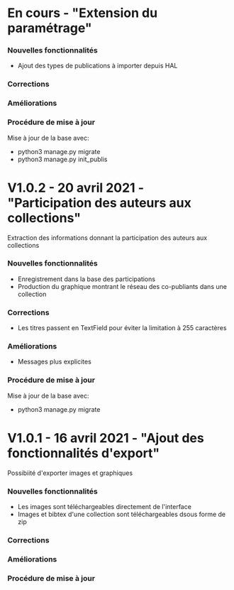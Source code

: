 # En cours - "Extension du paramétrage"

### Nouvelles fonctionnalités
  * Ajout des types de publications à importer depuis HAL

### Corrections

### Améliorations

### Procédure de mise à jour

Mise à jour de la base avec:

 * python3 manage.py migrate
 * python3 manage.py init_publis

# V1.0.2 - 20 avril 2021 - "Participation des auteurs aux collections"

Extraction des informations donnant la participation des auteurs aux collections

### Nouvelles fonctionnalités
* Enregistrement dans la base des  participations
* Production du graphique montrant le réseau des co-publiants dans une collection 

### Corrections
 * Les titres passent en TextField pour éviter la limitation à 255 caractères

### Améliorations
 * Messages plus explicites

### Procédure de mise à jour

Mise à jour de la base avec:

 * python3 manage.py migrate

# V1.0.1 - 16 avril 2021 - "Ajout des fonctionnalités d'export"

Possibiité d'exporter images et graphiques

### Nouvelles fonctionnalités
* Les images sont téléchargeables directement de l'interface
* Images et bibtex d'une collection sont téléchargeables dsous forme de zip

### Corrections

### Améliorations

### Procédure de mise à jour

